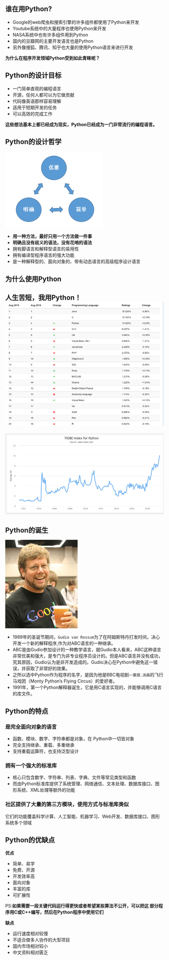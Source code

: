 ##  谁在用Python?

- Google的web爬虫和搜索引擎的许多组件都使用了Python来开发
- Youtube系统中的大量程序也使用Python来开发
- NASA系统中也有许多组件用到Python
- 国内的豆瓣网的主要开发语言也是Python
- 另外像搜狐、腾讯、知乎也大量的使用Python语言来进行开发

**为什么在程序开发领域Python受到如此青睐呢？**

## Python的设计目标
- 一门简单直观的编程语言
- 开源，任何人都可以为它做贡献
- 代码像英语那样容易理解
- 适用于短期开发的任务
- 可以高效的完成工作

**这些想法基本上都已经成为现实，Python已经成为一门非常流行的编程语言。**

## Python的设计哲学
![](https://raw.githubusercontent.com/erickgen/DevelopWithPython/master/1-1.png)
- **用一种方法，最好只用一个方法做一件事**
- **明确且没有歧义的语法，没有花哨的语法**
- 拥有脚语言和解释型语言的易用性
- 拥有编译型程序语言的强大功能
- 是一种解释型的、面向对象的、带有动态语言的高级程序设计语言

## 为什么使用Python
**人生苦短，我用Python！**
![](https://raw.githubusercontent.com/erickgen/DevelopWithPython/master/1-2.png)
--
![](https://raw.githubusercontent.com/erickgen/DevelopWithPython/master/1-3.png)


## Python的诞生
![](https://raw.githubusercontent.com/erickgen/DevelopWithPython/master/1-4.png)

- 1989年的圣诞节期间，```Gudio van Rossum```为了在阿姆斯特丹打发时间，决心开发一个新的解释程序,作为对ABC语言的一种继承。
- ABC是由Gudio参加设计的一种教学语言，就Gudio本人看来，ABC这种语言非常优美和强大，是专门为非专业程序员设计的。但是ABC语言并没有成功，究其原因，Gudio认为是非开发造成的。Gudio决心在Python中避免这一错误，并获取了非常好的效果。
- 之所以选中Python作为程序的名字，是因为他是BBC电视剧--```蒙提.派森```的飞行马戏团（Monty Python’s Flying Circus）的爱好者。
- 1991年，第一个Python解释器诞生，它是用C语言实现的，并能够调用C语言的库文件。

## Python的特点
### 是完全面向对象的语言
- 函数、模块、数字、字符串都是对象，在 Python中一切皆对象
- 完全支持继承、重载、多重继承
- 支持重载运算符，也支持泛型设计

### 拥有一个强大的标准库
- 核心只包含数字、字符串、列表、字典、文件等常见类型和函数
- 而由Python标准库提供了系统管理、网络通信、文本处理、数据库接口、图形系统、XML处理等额外的功能

### 社区提供了大量的第三方模块，使用方式与标准库类似
它们的功能覆盖科学计算、人工智能、机器学习、Web开发、数据库接口、图形系统多个领域

## Python的优缺点
**优点**
- 简单、易学
- 免费、开源
- 开发效率高
- 面向对象
- 丰富的库
- 可扩展性

PS:**如果需要一段关键代码运行得更快或者希望某些算法不公开，可以把这 部分程序用C或C++编写，然后在Python程序中使用它们**

 **缺点**
- 运行速度相对较慢
- 不适合做多人协作的大型项目
- 国内市场相对较小
- 中文资料相对匮乏
